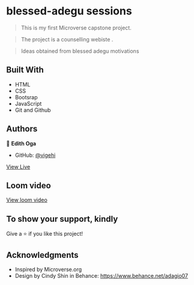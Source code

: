 # blessed-adegu sessions

> This is my first Microverse capstone project.

> The project is a counselling webiste .

> Ideas obtained from blessed  adegu motivations



## Built With

- HTML
- CSS
- Bootsrap
- JavaScript
- Git and Github


## Authors

👤 **Edith Oga**

- GitHub: [@vigehi](https://github.com/vigehi)

[View Live](https://vigehi.github.io/project1/)


## Loom video
[View loom video](https://www.loom.com/share/a3851b9e7d7443d69f3722ea30bda7ee)

## To show your support, kindly

Give a ⭐️ if you like this project!

## Acknowledgments

- Inspired by Microverse.org
- Design by Cindy Shin in Behance:  https://www.behance.net/adagio07
